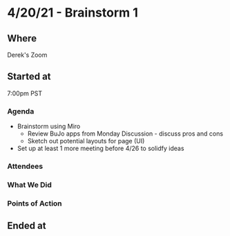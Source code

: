 # 4/20/21 - Brainstorm 1

## Where
Derek's Zoom

## Started at
7:00pm PST

### Agenda
- Brainstorm using Miro
  - Review BuJo apps from Monday Discussion - discuss pros and cons
  - Sketch out potential layouts for page (UI)
- Set up at least 1 more meeting before 4/26 to solidfy ideas

### Attendees

### What We Did

### Points of Action

## Ended at